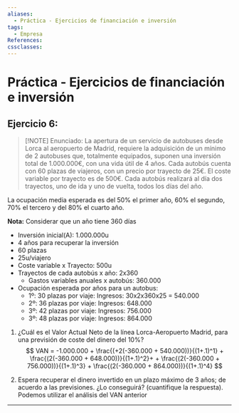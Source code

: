 ```yaml
---
aliases:
  - Práctica - Ejercicios de financiación e inversión
tags:
  - Empresa
References: 
cssclasses:
---
```

# Práctica - Ejercicios de financiación e inversión

## Ejercicio 6:

> [!NOTE] Enunciado: 
>  La apertura de un servicio de autobuses desde Lorca al aeropuerto de Madrid, requiere la adquisición de un mínimo de 2 autobuses que, totalmente equipados, suponen una inversión total de 1.000.000€, con una vida útil de 4 años. Cada autobús cuenta con 60 plazas de viajeros, con un precio por trayecto de 25€. El coste variable por trayecto es de 500€. Cada autobús realizará al día dos trayectos, uno de ida y uno de vuelta, todos los días del año.
>  
 La ocupación media esperada es del 50% el primer año, 60% el segundo, 70% el tercero y del 80% el cuarto año.
 
**Nota:** Considerar que un año tiene 360 días
+ Inversión inicial(A): 1.000.000u
+ 4 años para recuperar la inversión
+ 60 plazas
+ 25u/viajero
+ Coste variable x Trayecto: 500u
+ Trayectos de cada autobús x año: 2x360
	+ Gastos variables anuales x autobús: 360.000
+ Ocupación esperada por años para un autobus:
	+ 1º: 30 plazas por viaje: Ingresos: 30x2x360x25 = 540.000
	+ 2º: 36 plazas por viaje: Ingresos: 648.000
	+ 3º: 42 plazas por viaje: Ingresos: 756.000
	+ 3º: 48 plazas por viaje: Ingresos: 864.000

1. ¿Cuál es el Valor Actual Neto de la línea Lorca-Aeropuerto Madrid, para una previsión de coste del dinero del 10%?
   $$
   VAN = -1.000.000 + \frac{(+2(-360.000 + 540.000))}{(1+.1)^1} + \frac{(2(-360.000 + 648.000))}{(1+.1)^2}+ + \frac{(2(-360.000 + 756.000))}{(1+.1)^3} + \frac{(2(-360.000 + 864.000))}{(1+.1)^4} 
   $$
   
2. Espera recuperar el dinero invertido en un plazo máximo de 3 años; de acuerdo a las previsiones. ¿Lo conseguirá? (cuantifique la respuesta).
   Podemos utilizar el análisis del VAN anterior 
***
